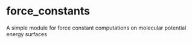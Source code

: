 # force_constants
A simple module for force constant computations on molecular potential energy surfaces
